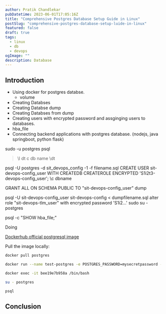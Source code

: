 ```yaml
---
author: Pratik Chandlekar
pubDatetime: 2023-06-01T17:05:16Z
title: "Comprehensive Postgres Database Setup Guide in Linux"
postSlug: "comprehensive-postgres-database-setup-luide-in-linux"
featured: false
draft: true
tags:
  - linux
  - db
  - devops
ogImage: ""
description: Database
---
```


## Introduction

- Using docker for postgres databse.
  - volume
- Creating Databses
- Creating Databse dump
- Creating Databses from dump
- Creating users with encrypted password and assginging users to databases.
- hba_file
- Connecting backend applications with postgres database. (nodejs, java springboot, python flask)

sudo -u postgres psql

> \l dt c db name
> \dt

psql -U postgres -d sit_devops_config -1 -f filename.sql
CREATE USER sit-devops-config_user WITH CREATEDB CREATEROLE ENCRYPTED 'S1i2t3-devops-config_user';
\c dbname

GRANT ALL ON SCHEMA PUBLIC TO "sit-devops-config_user"
dump

psql -U sit-devops-config_user sit-devops-config < dumpfilename.sql
alter role "sit-devops-tlm_user" with encrypted password 'S1i2...'
sudo su - postgres

psql -c "SHOW hba_file;"

Doing

[Dockerhub official postgresql image](https://hub.docker.com/_/postgres)

Pull the image locally:

```bash
docker pull postgres
```

```bash
docker run --name test-postgres -e POSTGRES_PASSWORD=mysecretpassword -d postgres
```

```bash
docker exec -it bee19e7b958a /bin/bash
```

```bash
su - postgres
```

```bash
psql
```

## Conclusion
